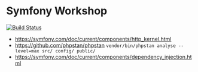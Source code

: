 # Symfony Workshop

[![Build Status](https://travis-ci.org/Xeriaz/sf-workshop.svg?branch=master)](https://travis-ci.org/Xeriaz/sf-workshop)

- https://symfony.com/doc/current/components/http_kernel.html
- https://github.com/phpstan/phpstan `vendor/bin/phpstan analyse --level=max src/ config/ public/`
- https://symfony.com/doc/current/components/dependency_injection.html
